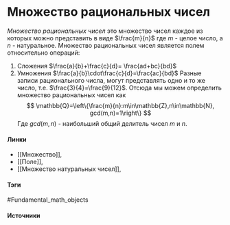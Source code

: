 # Множество рациональных чисел
*Множество рациональных чисел* это множество чисел каждое из которых можно представить в виде $\frac{m}{n}$ где $m$ - целое число, а $n$ - натуральное. 
Множество рациональных чисел является полем относительно операций:
1. Сложения $\frac{a}{b}+\frac{c}{d}= \frac{ad+bc}{bd}$
2. Умножения $\frac{a}{b}\cdot\frac{c}{d}=\frac{ac}{bd}$
Разные записи рационального числа, могут представлять одно и то же число, т.е. $\frac{3}{4}=\frac{9}{12}$. Отсюда мы можем определить множество рациональных чисел как 
$$
\mathbb{Q}=\left\{\frac{m}{n}:m\in\mathbb{Z},n\in\mathbb{N}, gcd(m,n)=1\right\}
$$
Где $gcd(m,n)$ - наибольший общий делитель чисел $m$ и $n$.
#### Линки
- [[Множество]],
- [[Поле]],
- [[Множество натуральных чисел]],
#### Тэги
 #Fundamental_math_objects 
#### Источники
